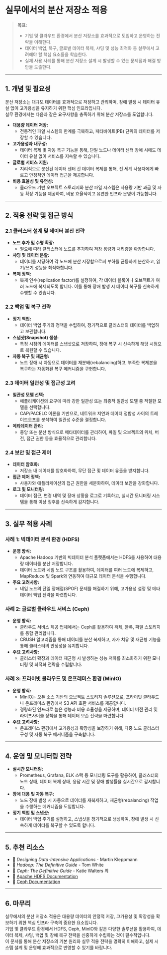 # 실무에서의 분산 저장소 적용

> **목표:**  
> - 기업 및 클라우드 환경에서 분산 저장소를 효과적으로 도입하고 운영하는 전략을 이해한다.  
> - 데이터 백업, 복구, 글로벌 데이터 복제, 샤딩 및 성능 최적화 등 실무에서 고려해야 할 핵심 요소들을 학습한다.  
> - 실제 사용 사례를 통해 분산 저장소 설계 시 발생할 수 있는 문제점과 해결 방안을 도출한다.

---

## 1. 개념 및 필요성

분산 저장소는 대규모 데이터를 효과적으로 저장하고 관리하며, 장애 발생 시 데이터 유실 없이 고가용성을 유지하기 위한 핵심 인프라입니다.  
실무 환경에서는 다음과 같은 요구사항을 충족하기 위해 분산 저장소를 도입합니다.

- **대용량 데이터 저장:**  
  - 전통적인 파일 시스템의 한계를 극복하고, 페타바이트(PB) 단위의 데이터를 저장할 수 있습니다.
- **고가용성과 내구성:**  
  - 데이터 복제 및 자동 복구 기능을 통해, 단일 노드나 데이터 센터 장애 시에도 데이터 유실 없이 서비스를 지속할 수 있습니다.
- **글로벌 서비스 지원:**  
  - 지리적으로 분산된 데이터 센터 간 데이터 복제를 통해, 전 세계 사용자에게 빠르고 안정적인 데이터 접근을 제공합니다.
- **비용 효율성 및 유연성:**  
  - 클라우드 기반 오브젝트 스토리지와 분산 파일 시스템은 사용량 기반 과금 및 자동 확장 기능을 제공하여, 비용 효율적이고 유연한 인프라 운영이 가능합니다.

---

## 2. 적용 전략 및 접근 방식

### 2.1 클러스터 설계 및 데이터 분산 전략
- **노드 추가 및 수평 확장:**  
  - 필요에 따라 클러스터에 노드를 추가하여 저장 용량과 처리량을 확장합니다.
- **샤딩 및 데이터 분할:**  
  - 데이터를 샤딩하여 각 노드에 분산 저장함으로써 부하를 균등하게 분산하고, 읽기/쓰기 성능을 최적화합니다.
- **복제 정책:**  
  - 복제 인수(replication factor)를 설정하여, 각 데이터 블록이나 오브젝트가 여러 노드에 복제되도록 합니다. 이를 통해 장애 발생 시 데이터 복구를 신속하게 수행할 수 있습니다.

### 2.2 백업 및 복구 전략
- **정기 백업:**  
  - 데이터 백업 주기와 정책을 수립하여, 정기적으로 클러스터의 데이터를 백업하고 보관합니다.
- **스냅샷(Snapshot) 생성:**  
  - 특정 시점의 데이터를 스냅샷으로 저장하여, 장애 복구 시 신속하게 해당 시점으로 복원할 수 있습니다.
- **자동 복구 및 재균형:**  
  - 노드 장애 시 자동으로 데이터를 재분배(rebalancing)하고, 부족한 복제본을 복구하는 자동화된 복구 메커니즘을 구현합니다.

### 2.3 데이터 일관성 및 접근성 고려
- **일관성 모델 선택:**  
  - 애플리케이션의 요구에 따라 강한 일관성 또는 최종적 일관성 모델 중 적절한 모델을 선택합니다.
  - CAP/PACELC 이론을 기반으로, 네트워크 지연과 데이터 정합성 사이의 트레이드오프를 분석하여 일관성 수준을 결정합니다.
- **메타데이터 관리:**  
  - 중앙 또는 분산 방식으로 메타데이터를 관리하여, 파일 및 오브젝트의 위치, 버전, 접근 권한 등을 효율적으로 관리합니다.

### 2.4 보안 및 접근 제어
- **데이터 암호화:**  
  - 저장소 내 데이터를 암호화하여, 무단 접근 및 데이터 유출을 방지합니다.
- **접근 제어 정책:**  
  - 사용자와 애플리케이션의 접근 권한을 세분화하여, 데이터 보안을 강화합니다.
- **로그 및 모니터링:**  
  - 데이터 접근, 변경 내역 및 장애 상황을 로그로 기록하고, 실시간 모니터링 시스템을 통해 이상 징후를 신속하게 감지합니다.

---

## 3. 실무 적용 사례

### 사례 1: 빅데이터 분석 환경 (HDFS)
- **운영 방식:**  
  - Apache Hadoop 기반의 빅데이터 분석 플랫폼에서는 HDFS를 사용하여 대용량 데이터를 분산 저장합니다.
  - 데이터 노드와 네임 노드 구조를 활용하여, 데이터를 여러 노드에 복제하고, MapReduce 및 Spark와 연동하여 대규모 데이터 분석을 수행합니다.
- **주요 고려사항:**  
  - 네임 노드의 단일 장애점(SPOF) 문제를 해결하기 위해, 고가용성 설정 및 메타데이터 백업 전략을 마련합니다.

### 사례 2: 글로벌 클라우드 서비스 (Ceph)
- **운영 방식:**  
  - 클라우드 서비스 제공 업체에서는 Ceph를 활용하여 객체, 블록, 파일 스토리지를 통합 관리합니다.
  - CRUSH 알고리즘을 통해 데이터를 분산 복제하고, 자가 치유 및 재균형 기능을 통해 클러스터의 안정성을 유지합니다.
- **주요 고려사항:**  
  - 클러스터 확장과 데이터 재균형 시 발생하는 성능 저하를 최소화하기 위한 모니터링 및 최적화 전략을 수립합니다.

### 사례 3: 프라이빗 클라우드 및 온프레미스 환경 (MinIO)
- **운영 방식:**  
  - MinIO는 오픈 소스 기반의 오브젝트 스토리지 솔루션으로, 프라이빗 클라우드나 온프레미스 환경에서 S3 API 호환 서비스를 제공합니다.
  - 경량화된 인프라로 높은 성능과 비용 효율성을 제공하며, 데이터 버전 관리 및 라이프사이클 정책을 통해 데이터 보존 전략을 마련합니다.
- **주요 고려사항:**  
  - 온프레미스 환경에서 고가용성과 확장성을 보장하기 위해, 다중 노드 클러스터 구성 및 자동 복구 메커니즘을 구축합니다.

---

## 4. 운영 및 모니터링 전략

- **실시간 모니터링:**  
  - Prometheus, Grafana, ELK 스택 등 모니터링 도구를 활용하여, 클러스터의 노드 상태, 데이터 복제 상태, 응답 시간 및 장애 발생률을 실시간으로 감시합니다.
- **장애 대응 및 자동 복구:**  
  - 노드 장애 발생 시 자동으로 데이터를 재복제하고, 재균형(rebalancing) 작업을 수행하는 메커니즘을 도입합니다.
- **정기 백업 및 스냅샷:**  
  - 데이터 백업 주기를 설정하고, 스냅샷을 정기적으로 생성하여, 장애 발생 시 신속하게 데이터를 복구할 수 있도록 합니다.

---

## 5. 추천 리소스

- 📖 _Designing Data-Intensive Applications_ - Martin Kleppmann  
- 📖 _Hadoop: The Definitive Guide_ - Tom White  
- 📖 _Ceph: The Definitive Guide_ - Katie Walters 외  
- 📌 [Apache HDFS Documentation](https://hadoop.apache.org/docs/current/hadoop-project-dist/hadoop-hdfs/HdfsDesign.html)  
- 📌 [Ceph Documentation](https://docs.ceph.com/en/latest/)

---

## 6. 마무리

실무에서의 분산 저장소 적용은 대용량 데이터의 안정적 저장, 고가용성 및 확장성을 확보하기 위한 핵심 인프라 구축의 중요한 요소입니다.  
기업 및 클라우드 환경에서 HDFS, Ceph, MinIO와 같은 다양한 솔루션을 활용하여, 데이터 복제, 샤딩, 백업 및 장애 복구 전략을 신중하게 수립하는 것이 필수적입니다.  
이 문서를 통해 분산 저장소의 기본 원리와 실무 적용 전략을 명확히 이해하고, 실제 시스템 설계 및 운영에 효과적으로 반영할 수 있기를 바랍니다.